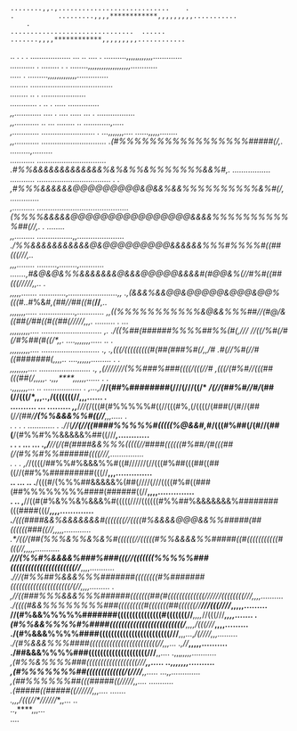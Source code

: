                                                                      ........,,.,............................    .                             .           .........,,,,************,,,,,,,,,...........
        .                                                           ...............................  ......                                                .......,,,,************,,,,,,,,,............ 
   .. . . .                                                          .................. ... ..  .... .                                                  ..........,,,,,**********,,,,,,,.............   
...........                                                             . ........ . .                                                                    ........,,,,,,,,,,,,,,,,,,,............       
.....  .                                                                                                                                                   .........,,,,,,,,,,,,,..............         
........                                                                                                                                                 .....................................          
........ .. .                                                                                                                                             ....................                          
............                               .    .. . .....                                                                                                 ..............                               
,,............                        .... . .... ..... ... .                                                                                            .................                              
,,...........                       .. ... ........ ..                                                                                                  ............,.....                              
,............                   ........................                            . ...,,,,,,,....                                                    ......,,,,,........                             
,,...........               .............................                   .*(#%%%%%%%%%%%%%%%%%#####(/,.                                              .........,.........                             
...........               ...............................              .*#%%&&&&&&&&&&&&&%&%&%%&%%%%%%%&&%#*,.                                          .................                               
...........              ................................. .   .    ,#%%%&&&&&&@@@@@@@@@&@&&%&&%%%%%%%%%%&%#(/*,                                          .............                                 
,..........              .........................................(%%%%&&&&&@@@@@@@@@@@@@@@@&&&&%%%%%%%%%%%##(//*,.                                       .  ........                                   
,,.........            ................,,..................... ./%%&&&&&&&&&&&@&@@@@@@@@@&&&&&&%%%#%%%%#((##(((///*,..                                                                                  
,,,........             .........,........,........... .......,*#&@&@&%%&&&&&&&@&&&@@@@@&&&&#(#@@&%(//#%#((##(((/////*,,..                                     .                                        
,,,,,.......             ............,......................,, .,(&&&%&&@@&@@@@@&@@@&@@%(((#*..*#%&#*,(##//##((#(***//***,..                                                                            
,,,,,,,.....            ................,............      ,***,*((%%%%%%%%%%%&@&&%%%##//**(#@/&((##(*/##(*(#((##(/////***,,,.                   .........  .     ...                                   
,,,,,,,,,....            ...........................      ,.  .*/((%##(######%%%%##%%(#(**,///   //((*/%#(*/#(/#%##(#((/****,,.             ....,,,,,,,.....    ..  .                                   
,,,,,,,,,....             ..........................     .,   .,(((/(((((((((#(##(###%#(/*,,/#   .#(/*/%#(//#(*(#######(**,,,,..        ....,,,,,,.........      .   .                                  
,,,,,,,,....                .......................      .,   ,(///////(%%###%###((((/(((**//#   ,(((/(#%#//((*(##(((##(/*,,,,,.   .,,,****,,,,,,......  .          .                                   
.,,,,,,,...                   .. ................. .      ,...,/*****//(##%########(///(///((/* */(//(##%#//#/*(##(//(((/*,,,..,/(((((((//**,,,......                 .                                 
..........                             ... .........       *,,***/*//(*/(((#(#%%%%%#((//(((#%,(/((((/(###(/(#//(##(/*/(##/**/(%%&&&%%#((//**,,,.....   .                                                
   . . .                             .    ............ .   ./*/(***//(//((####%%%%%#(((((%@&&#,*#/(((#%##(/(#//(##(**/(#%%#%%&&&&&%##((///***,............                                              
                                         .  . .  ...   ...   .,/****//(/(#(####&&%%%(((((//####((((((#%##/(#(((##(/***(#%%#%%######((((///*,...............                                             
                                                .      . .      ,/*/((((/##%%#%&&&%%#((#//////(//(((#%##(((##((##((//(##%%#########(((//**,,,..............                                             
                                               .. ...  ..       .**/(((#/(%%%##&&&&&%(##(////(///((((#%#((###(##%%%%%%%%####(######((//**,,,,..............                                             
                                                . ..             ,**//((#(#%&%%&%&&&%#(((((////((((((#%%##%&&&&&&&%########(((####(((/***,,,,.............                                              
                                                                 .**/(((####&&%&&&&&&&#(((((((//((((#%&&&&@@@&&%%#####(##((((((###((//**,,,,,............                                               
                                                                  .*/((/(##(%%%&%%&%&%#((((((//(((((#%%&&&&%%#####((#(((((((((((#(((//**,,,,,...........                                                
                                                                   **///(%%#%&&&&%###%###(((//(((((((%%%%%###((((((((((((((((((((((//***,,,,...........                                                 
                                                                   .*///(#%%##%&&&%%%#######((((((((#%#######(((((((((((((((((((((/(//***,,,,.........                              .                   
                                                                    ,*//((###%%%&&&%%%######(((((((##(#(((((((((((((//////((((((((///***,,,,..........                                                  
                                                                     .*/((((#&&%%%%%%%%###(((((((((#(((((((##((((((//******///(((////***,,,,,.........                                                  
                                                                         //(#%&&%%%%%#######(((((((((((((((#(((((((//***,,,,*//(((///***,,,,....... .                                                   
                                                                          *(#%%&&%%%%#%####(((((((((((((((((((((((((/***,,,,**/(((///***,,,,.........                                                   
                                                                          ./(#%&&&%%%%####((((((((((((((((((((((((///**,,,...,*/(////***,,,.........                                                    
                                                                           ./(#%&&&%%%####((((((((((((((((((((((((//*,,,...   .,**//***,,,,,..........                                                  
                                                                            ./##&&&%%%%###((((((((((((((((((((///**,,....        .,,,*,,,,,...........                                                  
                                                                             ,(#%%&%%%%###((((((((((((((((((///**,,.....           ..,,,,,,,..........                                                  
                                                                              ,(#%%%%%%%##(((((((((((((/(////**,,.....               ...,,.............                                                 
                                                                               ,(##%%%%%%##(((#####((/////***,,....                      ...........                                                    
                                                                                  .*(#####((#####((//////**,,,....                          .......                                                     
                                                                                      .,,,**/(((//*//////**,,...                                ..                                                      
                                                                                                 ..,****,,,...                                                                                          
                                                                                                      ....                                                                                              
                                                                                                                                                                                                        
                                                                                                                                                                                                        
                                                                                                                                                                                                        
                                                                                                                                                                                                        
                                                                                                                                                                                                        
                                                                                                                                                                                                        
